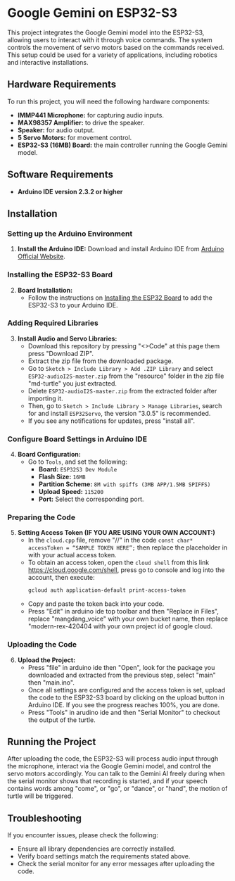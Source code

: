 # Google Gemini on ESP32-S3

This project integrates the Google Gemini model into the ESP32-S3, allowing users to interact with it through voice commands. The system controls the movement of servo motors based on the commands received. This setup could be used for a variety of applications, including robotics and interactive installations.

## Hardware Requirements

To run this project, you will need the following hardware components:

- **IMMP441 Microphone:** for capturing audio inputs.
- **MAX98357 Amplifier:** to drive the speaker.
- **Speaker:** for audio output.
- **5 Servo Motors:** for movement control.
- **ESP32-S3 (16MB) Board:** the main controller running the Google Gemini model.

## Software Requirements

- **Arduino IDE version 2.3.2 or higher**

## Installation

### Setting up the Arduino Environment

1. **Install the Arduino IDE:** Download and install Arduino IDE from [Arduino Official Website](https://www.arduino.cc/en/software).

### Installing the ESP32-S3 Board

2. **Board Installation:**
   - Follow the instructions on [Installing the ESP32 Board](https://docs.sunfounder.com/projects/umsk/en/latest/03_esp32/esp32_start/03_install_esp32.html) to add the ESP32-S3 to your Arduino IDE.

### Adding Required Libraries

3. **Install Audio and Servo Libraries:**
   - Download this repository by pressing "<>Code" at this page them press "Download ZIP".
   - Extract the zip file from the downloaded package.
   - Go to `Sketch > Include Library > Add .ZIP Library` and select `ESP32-audioI2S-master.zip` from the "resource" folder in the zip file "md-turtle" you just extracted.
   - Delete `ESP32-audioI2S-master.zip` from the extracted folder after importing it.
   - Then, go to `Sketch > Include Library > Manage Libraries`, search for and install `ESP32Servo`, the version "3.0.5" is recommended.
   - If you see any notifications for updates, press "install all". 

### Configure Board Settings in Arduino IDE

4. **Board Configuration:**
   - Go to `Tools`, and set the following:
     - **Board:** `ESP32S3 Dev Module`
     - **Flash Size:** `16MB`
     - **Partition Scheme:** `8M with spiffs (3MB APP/1.5MB SPIFFS)`
     - **Upload Speed:** `115200`
     - **Port:** Select the corresponding port.

### Preparing the Code

5. **Setting Access Token (IF YOU ARE USING YOUR OWN ACCOUNT:)**
   - In the `cloud.cpp` file, remove "//" in the code  `const char* accessToken = “SAMPLE TOKEN HERE”;` then replace the placeholder in with your actual access token.
   - To obtain an access token, open the `cloud shell` from this link https://cloud.google.com/shell, press go to console and log into the account, then execute:
     ```bash
     gcloud auth application-default print-access-token
     ```
   - Copy and paste the token back into your code.
   - Press "Edit" in arduino ide top toolbar and then "Replace in Files", replace "mangdang_voice" with your own bucket name, then replace "modern-rex-420404 with your own project id of google cloud.

### Uploading the Code

6. **Upload the Project:**
   - Press "file" in arduino ide then "Open", look for the package you downloaded and extracted from the previous step, select "main" then "main.ino".
   - Once all settings are configured and the access token is set, upload the code to the ESP32-S3 board by clicking on the upload button in Arduino IDE. If you see the progress reaches 100%, you are done.
   - Press "Tools" in arudino ide and then "Serial Monitor" to checkout the output of the turtle.

## Running the Project

After uploading the code, the ESP32-S3 will process audio input through the microphone, interact via the Google Gemini model, and control the servo motors accordingly.
You can talk to the Gemini AI freely during when the serial monitor shows that recording is started, and if your speech contains words among "come", or "go", or "dance", or "hand", the motion of turtle will be triggered.

## Troubleshooting

If you encounter issues, please check the following:
- Ensure all library dependencies are correctly installed.
- Verify board settings match the requirements stated above.
- Check the serial monitor for any error messages after uploading the code.